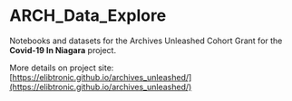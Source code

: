 # ARCH_Data_Explore

Notebooks and datasets for the Archives Unleashed Cohort Grant for the **Covid-19 In Niagara** project. 

More details on project site: [https://elibtronic.github.io/archives_unleashed/](https://elibtronic.github.io/archives_unleashed/)
